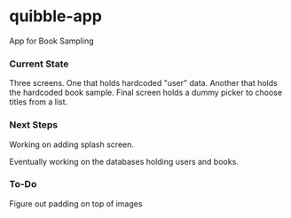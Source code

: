 # quibble-app
App for Book Sampling

### Current State

Three screens. One that holds hardcoded "user" data. Another that holds the hardcoded book sample. Final screen holds a dummy picker to choose titles from a list.

### Next Steps

Working on adding splash screen.

Eventually working on the databases holding users and books.

### To-Do

Figure out padding on top of images
